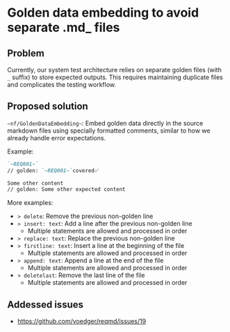 # Golden data embedding to avoid separate .md_ files

## Problem

Currently, our system test architecture relies on separate golden files (with `_` suffix) to store expected outputs. This requires maintaining duplicate files and complicates the testing workflow.

## Proposed solution

`~nf/GoldenDataEmbedding~`: Embed golden data directly in the source markdown files using specially formatted comments, similar to how we already handle error expectations.

Example:
```markdown
`~REQ001~`
// golden: `~REQ001~`covered✅

Some other content
// golden: Some other expected content
```

More examples:

- `> delete`: Remove the previous non-golden line
- `> insert: text`: Add a line after the previous non-golden line
  - Multiple statements are allowed and processed in order
- `> replace: text`: Replace the previous non-golden line
- `> firstline: text`: Insert a line at the beginning of the file
  - Multiple statements are allowed and processed in order
- `> append: text`: Append a line at the end of the file
  - Multiple statements are allowed and processed in order
- `> deletelast`: Remove the last line of the file
  - Multiple statements are allowed and processed in order

## Addessed issues

- https://github.com/voedger/reqmd/issues/19
